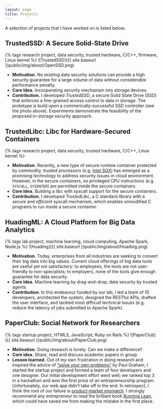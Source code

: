 ```yaml
---
layout: page
title: Projects
---
```


A selection of projects that I have worked on is listed below.

## <a name="trustedssd">TrustedSSD: A Secure Solid-State Drive</a>
{% tags research project, data security, trusted hardware, C/C++, firmware, 
Linux kernel %}
![TrustedSSD]({{ site.baseurl }}public/img/about/OpenSSD.png)

- **Motivation.**  No existing data security solutions can provide a high security
guarantee for a large volume of data without considerable performance penalty. 
- **Core Idea.** Incooperating security mechanism into storage devices.
- **Contribution.** I developed *TrustedSSD*, a secure Solid State Drive (SSD) that
enforces a fine-grained access control to data in storage. The prototype is 
build upon a commerically-successful SSD controller (see the photo above). 
Experiments demonstrate the feasibility of the proposed in-storage security 
approach.

## <a name="trustedlibc">TrustedLibc: Libc for Hardware-Secured Containers</a>
{% tags research project, data security, trusted hardware, C/C++, Linux kernel %}

- **Motivation.** Recently, a new type of secure runtime container protected by commodity, 
trusted processors (e.g. [Intel SGX](https://software.intel.com/en-us/sgx)) 
has emerged as a promising technology to address security issues in cloud 
environment. However, in the secure containers, no privileged CPU instructions
(e.g. `SYSCALL`, `SYSENTER`) are permitted inside the secure containers.
- **Core Idea.** Building a libc with syscall support for the secure containers.
- **Contribution.** I developed *TrustedLibc*, a C standard library with a 
*secure* and *efficient* syscall mechanism, which enables unmodified C programs to 
run inside a secure container.

## <a name="huadingml">HuadingML: A Cloud Platform for Big Data Analytics</a>
{% tags lab project, machine learning, cloud computing, Apache Spark, Node.js %}
![Huading]({{ site.baseurl }}public/img/about/Huading.png)

- **Motivation.** Today, enterprises from all industries are seeking to 
convert their big data into big values. Current cloud offerings of big data 
tools are useful yet not satisfactory: to employees, the tools are not 
user-friendly to non-specialists; to employers, none of the tools give 
enough guarantee for data security.
- **Core Idea.** Machine learning by drag-and-drop; data security by trusted agents.
- **Contribution.** In this endeavour funded by our lab, I led a team of 10 
developers, architected the system, designed the RESTful APIs, drafted the 
user interface, and tackled most difficult technical issues (e.g. reduce 
the latency of jobs submitted to Apache Spark).

## <a name="paperclub">PaperClub: Social Network for Researchers</a>
{% tags startup project, HTML5, JavaScript, Ruby on Rails %}
![PaperClub]({{ site.baseurl }}public/img/about/PaperClub.png)

- **Motivation.** Doing research is lonely. Can we make a difference?
- **Core idea.** Share, read and discuss academic papers in group.
- **Lesson learned.** Out of my own frustration in doing research and inspired
the advice of [“solve your own problems"](http://paulgraham.com/startupideas.html) by Paul Graham,
I started the startup project and formed a team of four developers and one
designer.  Our initial development effort went well; we ranked top 3 in a 
hackathon and won the first price of an entrepreneurship program. 
Unfortunately, our web app didn’t take off in the end. In retrospect, I think
the root of our failure is [product-market mismatch](http://www.forbes.com/sites/xseedcapital/2014/06/25/how-to-survive-a-failed-product-plan-and-come-back-even-stronger).
I strongly recommend any entrepreneur to read the brilliant book 
[Running Lean](https://www.amazon.com/Running-Lean-Iterate-Works-OReilly/dp/1449305172),
which could have saved me from making the mistake in the first place.

<!--
## <a name="touchstarrynight">TouchStarryNight: Interactive Paintings</a>
{% tags art project, maker, Arduino, Java, Processing %}
![TouchStarryNight]({{ site.baseurl }}public/img/about/TouchStarryNight.png)

- **Motivation.**
- **Core Idea.**
- **Contribution.**
-->
